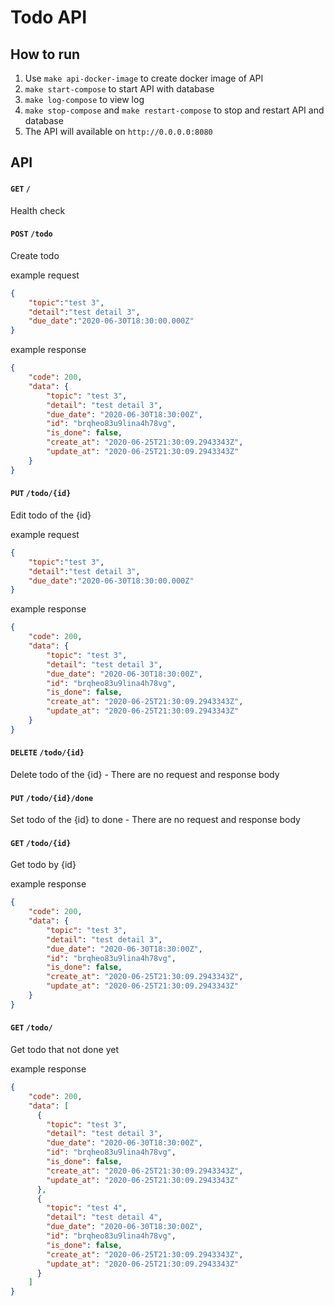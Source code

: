 # Todo API

## How to run
1. Use `make api-docker-image` to create docker image of API
2. `make start-compose` to start API with database
3. `make log-compose` to view log
4. `make stop-compose` and `make restart-compose` to stop and restart API and database
5. The API will available on `http://0.0.0.0:8080`

## API

#### `GET` `/`
Health check

#### `POST` `/todo`
Create todo

example request
```json
{
	"topic":"test 3",
	"detail":"test detail 3",
	"due_date":"2020-06-30T18:30:00.000Z"
}
```

example response
```json
{
    "code": 200,
    "data": {
        "topic": "test 3",
        "detail": "test detail 3",
        "due_date": "2020-06-30T18:30:00Z",
        "id": "brqheo83u9lina4h78vg",
        "is_done": false,
        "create_at": "2020-06-25T21:30:09.2943343Z",
        "update_at": "2020-06-25T21:30:09.2943343Z"
    }
}
```

#### `PUT` `/todo/{id}`
Edit todo of the {id}

example request
```json
{
	"topic":"test 3",
	"detail":"test detail 3",
	"due_date":"2020-06-30T18:30:00.000Z"
}
```

example response
```json
{
    "code": 200,
    "data": {
        "topic": "test 3",
        "detail": "test detail 3",
        "due_date": "2020-06-30T18:30:00Z",
        "id": "brqheo83u9lina4h78vg",
        "is_done": false,
        "create_at": "2020-06-25T21:30:09.2943343Z",
        "update_at": "2020-06-25T21:30:09.2943343Z"
    }
}
```

#### `DELETE` `/todo/{id}`
Delete todo of the {id} - There are no request and response body

#### `PUT` `/todo/{id}/done`
Set todo of the {id} to done - There are no request and response body

#### `GET` `/todo/{id}`
Get todo by {id}

example response
```json
{
    "code": 200,
    "data": {
        "topic": "test 3",
        "detail": "test detail 3",
        "due_date": "2020-06-30T18:30:00Z",
        "id": "brqheo83u9lina4h78vg",
        "is_done": false,
        "create_at": "2020-06-25T21:30:09.2943343Z",
        "update_at": "2020-06-25T21:30:09.2943343Z"
    }
}
```

#### `GET` `/todo/`
Get todo that not done yet

example response
```json
{
    "code": 200,
    "data": [
      {
        "topic": "test 3",
        "detail": "test detail 3",
        "due_date": "2020-06-30T18:30:00Z",
        "id": "brqheo83u9lina4h78vg",
        "is_done": false,
        "create_at": "2020-06-25T21:30:09.2943343Z",
        "update_at": "2020-06-25T21:30:09.2943343Z"
      },
      {
        "topic": "test 4",
        "detail": "test detail 4",
        "due_date": "2020-06-30T18:30:00Z",
        "id": "brqheo83u9lina4h78vg",
        "is_done": false,
        "create_at": "2020-06-25T21:30:09.2943343Z",
        "update_at": "2020-06-25T21:30:09.2943343Z"
      }
    ]
}
```
